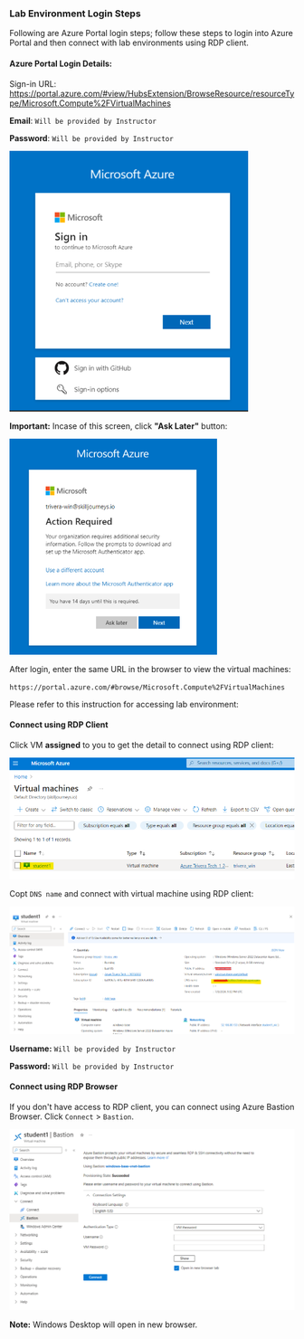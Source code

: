 ### Lab Environment Login Steps

Following are Azure Portal login steps; follow these steps to login into Azure Portal and then connect with lab environments using RDP client.

#### Azure Portal Login Details:  

Sign-in URL: https://portal.azure.com/#view/HubsExtension/BrowseResource/resourceType/Microsoft.Compute%2FVirtualMachines


**Email**: `Will be provided by Instructor`

**Password**: `Will be provided by Instructor`

![](./images/1.png)

**Important:** Incase of this screen, click **"Ask Later"** button:

![](./images/2.png)

After login, enter the same URL in the browser to view the virtual machines:

`https://portal.azure.com/#browse/Microsoft.Compute%2FVirtualMachines`



Please refer to this instruction for accessing lab environment:

#### Connect using RDP Client

Click VM **assigned** to you to get the detail to connect using RDP client:

![](./images/3.png)

Copt `DNS name` and connect with virtual machine using RDP client:

![](./images/4.png)


**Username:** `Will be provided by Instructor`

**Password:** `Will be provided by Instructor`

#### Connect using RDP Browser

If you don't have access to RDP client, you can connect using Azure Bastion Browser. Click `Connect` > `Bastion`.

![](./images/5.png)

**Note:** Windows Desktop will open in new browser.